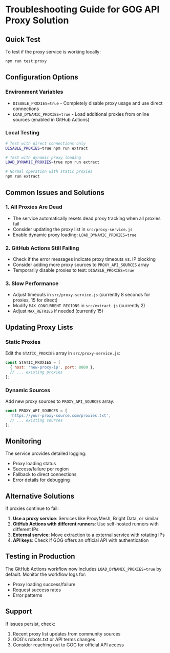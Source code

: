 # Troubleshooting Guide for GOG API Proxy Solution

## Quick Test

To test if the proxy service is working locally:

```bash
npm run test:proxy
```

## Configuration Options

### Environment Variables

- `DISABLE_PROXIES=true` - Completely disable proxy usage and use direct connections
- `LOAD_DYNAMIC_PROXIES=true` - Load additional proxies from online sources (enabled in GitHub Actions)

### Local Testing

```bash
# Test with direct connections only
DISABLE_PROXIES=true npm run extract

# Test with dynamic proxy loading
LOAD_DYNAMIC_PROXIES=true npm run extract

# Normal operation with static proxies
npm run extract
```

## Common Issues and Solutions

### 1. All Proxies Are Dead
- The service automatically resets dead proxy tracking when all proxies fail
- Consider updating the proxy list in `src/proxy-service.js`
- Enable dynamic proxy loading: `LOAD_DYNAMIC_PROXIES=true`

### 2. GitHub Actions Still Failing
- Check if the error messages indicate proxy timeouts vs. IP blocking
- Consider adding more proxy sources to `PROXY_API_SOURCES` array
- Temporarily disable proxies to test: `DISABLE_PROXIES=true`

### 3. Slow Performance
- Adjust timeouts in `src/proxy-service.js` (currently 8 seconds for proxies, 15 for direct)
- Modify `MAX_CONCURRENT_REGIONS` in `src/extract.js` (currently 2)
- Adjust `MAX_RETRIES` if needed (currently 15)

## Updating Proxy Lists

### Static Proxies
Edit the `STATIC_PROXIES` array in `src/proxy-service.js`:

```javascript
const STATIC_PROXIES = [
  { host: 'new-proxy-ip', port: 8080 },
  // ... existing proxies
];
```

### Dynamic Sources
Add new proxy sources to `PROXY_API_SOURCES` array:

```javascript
const PROXY_API_SOURCES = [
  'https://your-proxy-source.com/proxies.txt',
  // ... existing sources
];
```

## Monitoring

The service provides detailed logging:
- Proxy loading status
- Success/failure per region
- Fallback to direct connections
- Error details for debugging

## Alternative Solutions

If proxies continue to fail:

1. **Use a proxy service**: Services like ProxyMesh, Bright Data, or similar
2. **GitHub Actions with different runners**: Use self-hosted runners with different IPs
3. **External service**: Move extraction to a external service with rotating IPs
4. **API keys**: Check if GOG offers an official API with authentication

## Testing in Production

The GitHub Actions workflow now includes `LOAD_DYNAMIC_PROXIES=true` by default. Monitor the workflow logs for:

- Proxy loading success/failure
- Request success rates
- Error patterns

## Support

If issues persist, check:
1. Recent proxy list updates from community sources
2. GOG's robots.txt or API terms changes
3. Consider reaching out to GOG for official API access